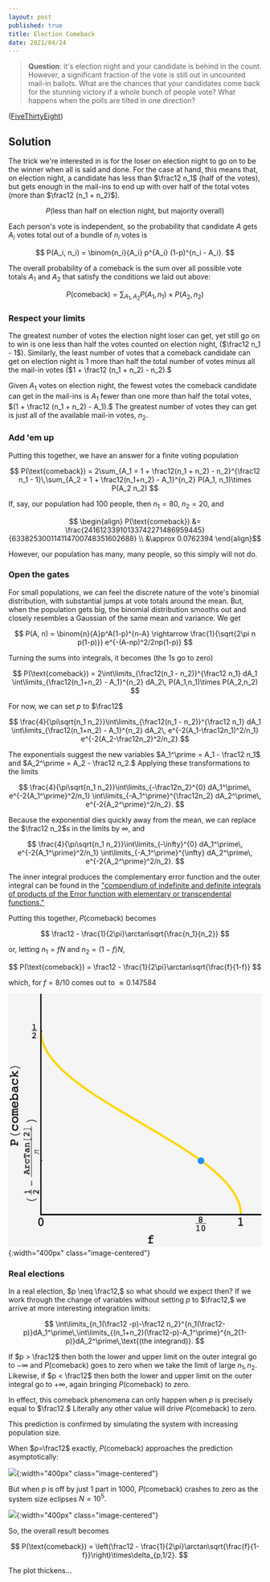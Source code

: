 ```yaml
---
layout: post
published: true
title: Election Comeback
date: 2021/04/24
---
```


>**Question**: it's election night and your candidate is behind in the count. However, a significant fraction of the vote is still out in uncounted mail-in ballots. What are the chances that your candidates come back for the stunning victory if a whole bunch of people vote? What happens when the polls are tilted in one direction?

<!--more-->

([FiveThirtyEight](URL))

## Solution

The trick we're interested in is for the loser on election night to go on to be the winner when all is said and done. For the case at hand, this means that, on election night, a candidate has less than $\frac12 n_1$ (half of the votes), but gets enough in the mail-ins to end up with over half of the total votes (more than $\frac12 (n_1 + n_2)$). 

$$ P(\text{less than half on election night, but majority overall}) $$

Each person's vote is independent, so the probability that candidate $A$ gets $A_i$ votes total out of a bundle of $n_i$ votes is

$$ P(A_i, n_i) = \binom{n_i}{A_i} p^{A_i} (1-p)^{n_i - A_i}. $$

The overall probability of a comeback is the sum over all possible vote totals $A_1$ and $A_2$ that satisfy the conditions we laid out above:

$$ P(\text{comeback}) = \sum_{A_1, A_2} P(A_1, n_1) \times P(A_2, n_2) $$

### Respect your limits

The greatest number of votes the election night loser can get, yet still go on to win is one less than half the votes counted on election night, ($\frac12 n_1 - 1$). Similarly, the least number of votes that a comeback candidate can get on election night is $1$ more than half the total number of votes minus all the mail-in votes ($1 + \frac12 (n_1 + n_2) - n_2).$

Given $A_1$ votes on election night, the fewest votes the comeback candidate can get in the mail-ins is $A_1$ fewer than one more than half the total votes, $(1 + \frac12 (n_1 + n_2) - A_1).$ The greatest number of votes they can get is just all of the available mail-in votes, $n_2.$

### Add 'em up

Putting this together, we have an answer for a finite voting population

$$ P(\text{comeback}) = 2\sum_{A_1 = 1 + \frac12(n_1 + n_2) - n_2}^{\frac12 n_1 - 1}\,\sum_{A_2 = 1 + \frac12(n_1+n_2) - A_1}^{n_2} P(A_1, n_1)\times P(A_2 n_2) $$

If, say, our population had $100$ people, then $n_1 = 80,$ $n_2 = 20,$ and 

$$ \begin{align}
P(\text{comeback}) &= \frac{24161233910133742271486959445}{633825300114114700748351602688} \\
&\approx 0.0762394
\end{align}$$

However, our population has many, many people, so this simply will not do.

### Open the gates

For small populations, we can feel the discrete nature of the vote's binomial distribution, with substantial jumps at vote totals around the mean. But, when the population gets big, the binomial distribution smooths out and closely resembles a Gaussian of the same mean and variance. We get

$$ P(A, n) = \binom{n}{A}p^A(1-p)^{n-A} \rightarrow \frac{1}{\sqrt{2\pi n p(1-p)}} e^{-(A-np)^2/2np(1-p)} $$

Turning the sums into integrals, it becomes (the $1$s go to zero)

$$
P(\text{comeback}) = 2\int\limits_{\frac12(n_1 - n_2)}^{\frac12 n_1} dA_1 \int\limits_{\frac12(n_1+n_2) - A_1}^{n_2} dA_2\, P(A_1,n_1)\times P(A_2,n_2)
$$

For now, we can set $p$ to $\frac12$ 

$$
\frac{4}{\pi\sqrt{n_1 n_2}}\int\limits_{\frac12(n_1 - n_2)}^{\frac12 n_1} dA_1 \int\limits_{\frac12(n_1+n_2) - A_1}^{n_2} dA_2\, e^{-2(A_1-\frac12n_1)^2/n_1} e^{-2(A_2-\frac12n_2)^2/n_2}
$$

The exponentials suggest the new variables $A_1^\prime = A_1 - \frac12 n_1$ and $A_2^\prime = A_2 - \frac12 n_2.$ Applying these transformations to the limits

$$
\frac{4}{\pi\sqrt{n_1 n_2}}\int\limits_{-\frac12n_2}^{0} dA_1^\prime\, e^{-2{A_1^\prime}^2/n_1} \int\limits_{-A_1^\prime}^{\frac12n_2} dA_2^\prime\, e^{-2{A_2^\prime}^2/n_2}.
$$

Because the exponential dies quickly away from the mean, we can replace the $\frac12 n_2$s in the limits by $\infty,$ and 

$$
\frac{4}{\pi\sqrt{n_1 n_2}}\int\limits_{-\infty}^{0} dA_1^\prime\, e^{-2{A_1^\prime}^2/n_1} \int\limits_{-A_1^\prime}^{\infty} dA_2^\prime\, e^{-2{A_2^\prime}^2/n_2}.
$$

The inner integral produces the complementary error function and the outer integral can be found in the ["compendium of indefinite and definite integrals of products of the Error function with elementary or transcendental functions."](https://nvlpubs.nist.gov/nistpubs/jres/73b/jresv73bn1p1_a1b.pdf)

Putting this together, $P(\text{comeback})$ becomes 

$$ \frac12 - \frac{1}{2\pi}\arctan\sqrt{\frac{n_1}{n_2}} $$

or, letting $n_1 = fN$ and $n_2 = (1-f)N,$

$$ P(\text{comeback}) = \frac12 - \frac{1}{2\pi}\arctan\sqrt{\frac{f}{1-f}} $$

which, for $f =  8/10$ comes out to $\approx 0.147584$

![](/img/2021-04-24-plot-full.PNG){:width="400px" class="image-centered"}

### Real elections

In a real election, $p \neq \frac12,$ so what should we expect then? If we work through the change of variables without setting $p$ to $\frac12,$ we arrive at more interesting integration limits:

$$ \int\limits_{n_1(\frac12 -p)-\frac12 n_2}^{n_1(\frac12-p)}dA_1^\prime\,\int\limits_{(n_1+n_2)(\frac12-p)-A_1^\prime}^{n_2(1-p)}dA_2^\prime\,\text{(the integrand)}. $$

If $p > \frac12$ then both the lower and upper limit on the outer integral go to $-\infty$ and $P(\text{comeback})$ goes to zero when we take the limit of large $n_1, n_2.$ Likewise, if $p < \frac12$ then both the lower and upper limit on the outer integral go to $+\infty,$ again bringing $P(\text{comeback})$ to zero.

In effect, this comeback phenomena can only happen when $p$ is precisely equal to $\frac12.$ Literally any other value will drive $P(\text{comeback})$ to zero.

This prediction is confirmed by simulating the system with increasing population size. 

When $p=\frac12$ exactly, $P(\text{comeback})$ approaches the prediction asymptotically:

![](/img/2021-04-24-plot-500.JPG){:width="400px" class="image-centered"}

But when $p$ is off by just $1$ part in $1000,$ $P(\text{comeback})$ crashes to zero as the system size eclipses $N=10^5.$ 

![](/img/2021-04-24-plot-501.JPG){:width="400px" class="image-centered"}

So, the overall result becomes

$$ P(\text{comeback}) = \left(\frac12 - \frac{1}{2\pi}\arctan\sqrt{\frac{f}{1-f}}\right)\times\delta_{p,1/2}. $$

The plot thickens...

<br>
